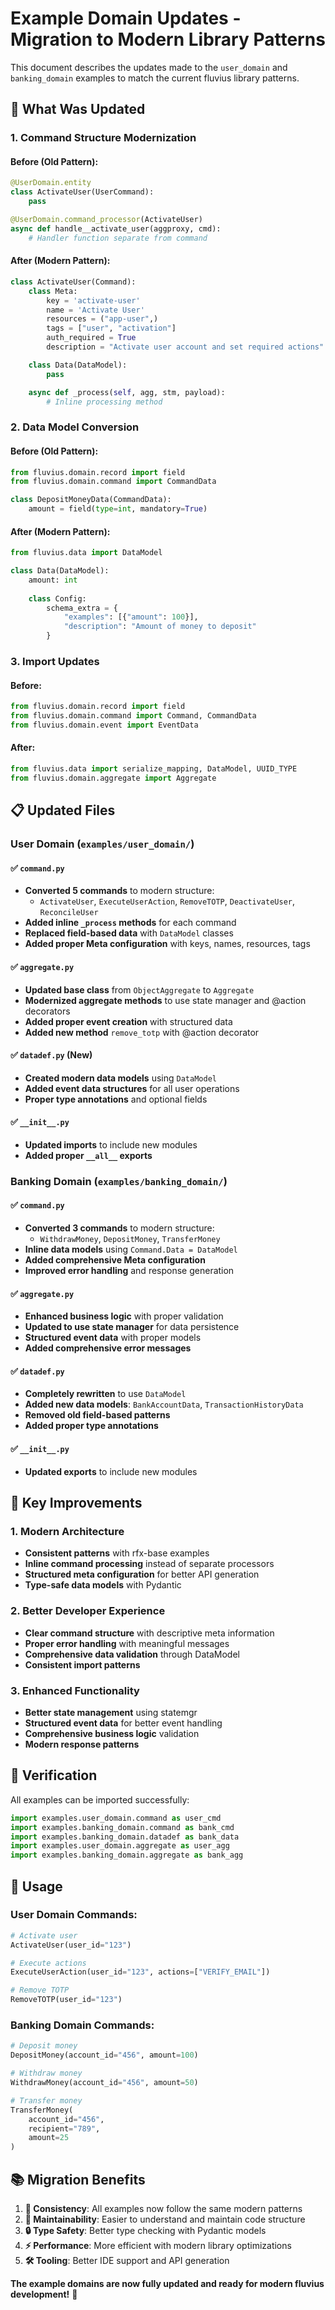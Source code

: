 # Example Domain Updates - Migration to Modern Library Patterns

This document describes the updates made to the `user_domain` and `banking_domain` examples to match the current fluvius library patterns.

## 🔄 **What Was Updated**

### **1. Command Structure Modernization**

#### **Before (Old Pattern):**
```python
@UserDomain.entity
class ActivateUser(UserCommand):
    pass

@UserDomain.command_processor(ActivateUser)
async def handle__activate_user(aggproxy, cmd):
    # Handler function separate from command
```

#### **After (Modern Pattern):**
```python
class ActivateUser(Command):
    class Meta:
        key = 'activate-user'
        name = 'Activate User'
        resources = ("app-user",)
        tags = ["user", "activation"]
        auth_required = True
        description = "Activate user account and set required actions"

    class Data(DataModel):
        pass

    async def _process(self, agg, stm, payload):
        # Inline processing method
```

### **2. Data Model Conversion**

#### **Before (Old Pattern):**
```python
from fluvius.domain.record import field
from fluvius.domain.command import CommandData

class DepositMoneyData(CommandData):
    amount = field(type=int, mandatory=True)
```

#### **After (Modern Pattern):**
```python
from fluvius.data import DataModel

class Data(DataModel):
    amount: int
    
    class Config:
        schema_extra = {
            "examples": [{"amount": 100}],
            "description": "Amount of money to deposit"
        }
```

### **3. Import Updates**

#### **Before:**
```python
from fluvius.domain.record import field
from fluvius.domain.command import Command, CommandData
from fluvius.domain.event import EventData
```

#### **After:**
```python
from fluvius.data import serialize_mapping, DataModel, UUID_TYPE
from fluvius.domain.aggregate import Aggregate
```

## 📋 **Updated Files**

### **User Domain (`examples/user_domain/`)**

#### **✅ `command.py`**
- **Converted 5 commands** to modern structure:
  - `ActivateUser`, `ExecuteUserAction`, `RemoveTOTP`, `DeactivateUser`, `ReconcileUser`
- **Added inline `_process` methods** for each command
- **Replaced field-based data** with `DataModel` classes
- **Added proper Meta configuration** with keys, names, resources, tags

#### **✅ `aggregate.py`**  
- **Updated base class** from `ObjectAggregate` to `Aggregate`
- **Modernized aggregate methods** to use state manager and @action decorators
- **Added proper event creation** with structured data
- **Added new method** `remove_totp` with @action decorator

#### **✅ `datadef.py` (New)**
- **Created modern data models** using `DataModel`
- **Added event data structures** for all user operations
- **Proper type annotations** and optional fields

#### **✅ `__init__.py`**
- **Updated imports** to include new modules
- **Added proper `__all__` exports**

### **Banking Domain (`examples/banking_domain/`)**

#### **✅ `command.py`**
- **Converted 3 commands** to modern structure:
  - `WithdrawMoney`, `DepositMoney`, `TransferMoney`
- **Inline data models** using `Command.Data = DataModel`
- **Added comprehensive Meta configuration**
- **Improved error handling** and response generation

#### **✅ `aggregate.py`**
- **Enhanced business logic** with proper validation
- **Updated to use state manager** for data persistence
- **Structured event data** with proper models
- **Added comprehensive error messages**

#### **✅ `datadef.py`**
- **Completely rewritten** to use `DataModel`
- **Added new data models**: `BankAccountData`, `TransactionHistoryData`
- **Removed old field-based patterns**
- **Added proper type annotations**

#### **✅ `__init__.py`**
- **Updated exports** to include new modules

## 🎯 **Key Improvements**

### **1. Modern Architecture**
- **Consistent patterns** with rfx-base examples
- **Inline command processing** instead of separate processors
- **Structured meta configuration** for better API generation
- **Type-safe data models** with Pydantic

### **2. Better Developer Experience**
- **Clear command structure** with descriptive meta information
- **Proper error handling** with meaningful messages
- **Comprehensive data validation** through DataModel
- **Consistent import patterns**

### **3. Enhanced Functionality**
- **Better state management** using statemgr
- **Structured event data** for better event handling
- **Comprehensive business logic** validation
- **Modern response patterns**

## 🧪 **Verification**

All examples can be imported successfully:

```python
import examples.user_domain.command as user_cmd
import examples.banking_domain.command as bank_cmd
import examples.banking_domain.datadef as bank_data
import examples.user_domain.aggregate as user_agg
import examples.banking_domain.aggregate as bank_agg
```

## 🚀 **Usage**

### **User Domain Commands:**
```python
# Activate user
ActivateUser(user_id="123")

# Execute actions
ExecuteUserAction(user_id="123", actions=["VERIFY_EMAIL"])

# Remove TOTP
RemoveTOTP(user_id="123")
```

### **Banking Domain Commands:**
```python
# Deposit money
DepositMoney(account_id="456", amount=100)

# Withdraw money  
WithdrawMoney(account_id="456", amount=50)

# Transfer money
TransferMoney(
    account_id="456",
    recipient="789",
    amount=25
)
```

## 📚 **Migration Benefits**

1. **🔧 Consistency**: All examples now follow the same modern patterns
2. **📖 Maintainability**: Easier to understand and maintain code structure
3. **🔒 Type Safety**: Better type checking with Pydantic models
4. **⚡ Performance**: More efficient with modern library optimizations
5. **🛠️ Tooling**: Better IDE support and API generation

**The example domains are now fully updated and ready for modern fluvius development!** 🎉 